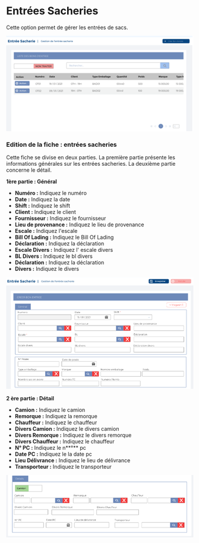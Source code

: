 # Entrées Sacheries

Cette option permet de gérer les entrées de sacs.

![](../../.gitbook/assets/S1.PNG)

### **Edition de la fiche : entrées sacheries**

Cette fiche se divise en deux parties. La première partie présente les informations générales sur les entrées sacheries. La deuxième partie concerne le détail.

**1ère partie : Général**

* **Numéro :** Indiquez le numéro
* **Date :** Indiquez la date
* **Shift :** Indiquez le shift
* **Client :** Indiquez le client
* **Fournisseur :** Indiquez le fournisseur
* **Lieu de provenance :** Indiquez le lieu de provenance
* **Escale :** Indiquez l'escale
* **Bill Of Lading :** Indiquez le Bill Of Lading
* **Déclaration :** Indiquez la déclaration
* **Escale Divers :** Indiquez l' escale divers
* **BL Divers :** Indiquez le bl divers
* **Déclaration :** Indiquez la déclaration
* **Divers :** Indiquez le divers

![](../../.gitbook/assets/S2.PNG)

**2 ère partie : Détail**

* **Camion :** Indiquez le camion
* **Remorque :** Indiquez la remorque
* **Chauffeur :** Indiquez le chauffeur&#x20;
* **Divers Camion :** Indiquez le divers camion
* **Divers Remorque :** Indiquez le divers remorque
* **Divers Chauffeur :** Indiquez le chauffeur
* **N° PC :** Indiquez le n**°** pc
* **Date PC :** Indiquez le la date pc
* **Lieu Délivrance :** Indiquez le lieu de délivrance
* **Transporteur :** Indiquez le transporteur

![](../../.gitbook/assets/S3.PNG)
